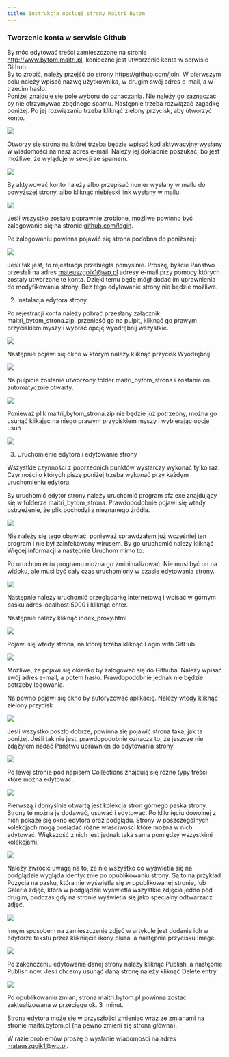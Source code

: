 ```yaml
---
title: Instrukcja obsługi strony Maitri Bytom
---
```

### Tworzenie konta w serwisie Github

By móc edytować treści zamieszczone na stronie <http://www.bytom.maitri.pl>, konieczne jest utworzenie konta w serwisie Github.\
By to zrobić, należy przejść do strony <https://github.com/join>. W pierwszym polu należy wpisać nazwę użytkownika, w drugim swój adres e-mail, a w trzecim hasło.\
Poniżej znajduje się pole wyboru do oznaczania. Nie należy go zaznaczać by nie otrzymywać zbędnego spamu. Następnie trzeba rozwiązać zagadkę poniżej. Po jej rozwiązaniu trzeba kliknąć zielony przycisk, aby utworzyć konto.

![](/img/image12.png)

Otworzy się strona na której trzeba będzie wpisać kod aktywacyjny wysłany w wiadomości na nasz adres e-mail. Należy jej dokładnie poszukać, bo jest możliwe, że wyląduje w sekcji ze spamem.

![](/img/image5.png)

By aktywować konto należy albo przepisać numer wysłany w mailu do powyższej strony, albo kliknąć niebieski link wysłany w mailu.

![](/img/image7.png)

Jeśli wszystko zostało poprawnie zrobione, możliwe powinno być zalogowanie się na stronie [github.com/login](https://github.com/login).

Po zalogowaniu powinna pojawić się strona podobna do poniższej:

![](/img/image1.png)

Jeśli tak jest, to rejestracja przebiegła pomyślnie. Proszę, byście Państwo przesłali na adres mateuszgoik1@wp.pl adresy e-mail przy pomocy których zostały utworzone te konta. Dzięki temu będę mógł dodać im uprawnienia do modyfikowania strony. Bez tego edytowanie strony nie będzie możliwe.

2. Instalacja edytora strony

Po rejestracji konta należy pobrać przesłany załącznik maitri_bytom_strona.zip, przenieść go na pulpit, kliknąć go prawym przyciskiem myszy i wybrać opcję wyodrębnij wszystkie.

![](/img/image3.png)

Następnie pojawi się okno w którym należy kliknąć przycisk Wyodrębnij.


![](/img/image17.png)

Na pulpicie zostanie utworzony folder maitri_bytom_strona i zostanie on automatycznie otwarty.

![](/img/image18.png)

Ponieważ plik maitri_bytom_strona.zip nie będzie już potrzebny, można go usunąć klikając na niego prawym przyciskiem myszy i wybierając opcję usuń

![](/img/image6.png)

3. Uruchomienie edytora i edytowanie strony

Wszystkie czynności z poprzednich punktów wystarczy wykonać tylko raz. Czynności o których piszę poniżej trzeba wykonać przy każdym uruchomieniu edytora.

By uruchomić edytor strony należy uruchomić program sfz.exe znajdujący się w folderze maitri_bytom_strona. Prawdopodobnie pojawi się wtedy ostrzeżenie, że plik pochodzi z nieznanego źródła.

![](/img/image2.png)

Nie należy się tego obawiać, ponieważ sprawdzałem już wcześniej ten program i nie był zainfekowany wirusem. By go uruchomić należy kliknąć Więcej informacji a następnie Uruchom mimo to.

Po uruchomieniu programu można go zminimalizować. Nie musi być on na widoku, ale musi być cały czas uruchomiony w czasie edytowania strony.

![](/img/image13.png)

Następnie należy uruchomić przeglądarkę internetową i wpisać w górnym pasku adres localhost:5000 i kliknąć enter.

Następnie należy kliknąć index_proxy.html

![](/img/image10.png)

Pojawi się wtedy strona, na której trzeba kliknąć Login with GitHub. 

![](/img/image16.png)

Możliwe, że pojawi się okienko by zalogować się do Githuba. Należy wpisać swój adres e-mail, a potem hasło. Prawdopodobnie jednak nie będzie potrzeby logowania.

Na pewno pojawi się okno by autoryzować aplikację. Należy wtedy kliknąć zielony przycisk

![](/img/image19.png)

Jeśli wszystko poszło dobrze, powinna się pojawić strona taka, jak ta poniżej. Jeśli tak nie jest, prawdopodobnie oznacza to, że jeszcze nie zdążyłem nadać Państwu uprawnień do edytowania strony.

![](/img/image4.png)

Po lewej stronie pod napisem Collections znajdują się różne typy treści które można edytować.

![](/img/image15.png)

Pierwszą i domyślnie otwartą jest kolekcja stron górnego paska strony. Strony te można je dodawać, usuwać i edytować. Po kliknięciu dowolnej z nich pokaże się okno edytora oraz podglądu. Strony w poszczególnych kolekcjach mogą posiadać różne właściwości które można w nich edytować. Większość z nich jest jednak taka sama pomiędzy wszystkimi kolekcjami.

![](/img/image11.png)

Należy zwrócić uwagę na to, że nie wszystko co wyświetla się na podglądzie wygląda identycznie po opublikowaniu strony. Są to na przykład Pozycja na pasku, która nie wyświetla się w opublikowanej stronie, lub Galeria zdjęć, która w podglądzie wyświetla wszystkie zdjęcia jedno pod drugim, podczas gdy na stronie wyświetla się jako specjalny odtwarzacz zdjęć.

![](/img/image14.png)

Innym sposobem na zamieszczenie zdjęć w artykule jest dodanie ich w edytorze tekstu przez kliknięcie ikony plusa, a następnie przycisku Image.

![](/img/image9.png)

Po zakończeniu edytowania danej strony należy kliknąć Publish, a następnie Publish now. Jeśli chcemy usunąć daną stronę należy kliknąć Delete entry.

![](/img/image8.png)

Po opublikowaniu zmian, strona maitri.bytom.pl powinna zostać zaktualizowana w przeciągu ok. 3  minut.

Strona edytora może się w przyszłości zmieniać wraz ze zmianami na stronie maitri.bytom.pl (na pewno zmieni się strona główna).

W razie problemów proszę o wysłanie wiadomości na adres [mateuszgoik1@wp.pl](mailto:mateuszgoik1@wp.pl).